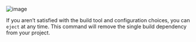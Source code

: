 ![image](https://user-images.githubusercontent.com/31658476/176855251-8f1963dc-ba70-445f-8528-0631565ddad6.png)


If you aren’t satisfied with the build tool and configuration choices, you can `eject` at any time. This command will remove the single build dependency from your project.
